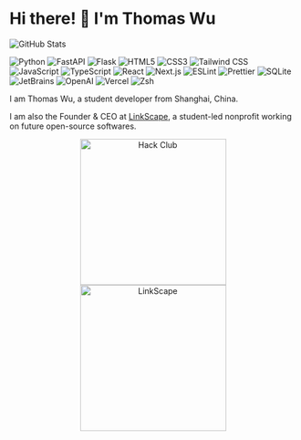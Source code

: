 # Hi there! 👋 I'm Thomas Wu



![GitHub Stats](https://github-readme-stats.vercel.app/api?username=TakumiBC&show_icons=true&theme=radical)

![Python](https://img.shields.io/badge/Python-3776AB.svg?style=for-the-badge&logo=Python&logoColor=white) ![FastAPI](https://img.shields.io/badge/FastAPI-009688.svg?style=for-the-badge&logo=FastAPI&logoColor=white) ![Flask](https://img.shields.io/badge/Flask-000000.svg?style=for-the-badge&logo=Flask&logoColor=white) ![HTML5](https://img.shields.io/badge/HTML5-E34F26.svg?style=for-the-badge&logo=HTML5&logoColor=white) ![CSS3](https://img.shields.io/badge/CSS3-1572B6.svg?style=for-the-badge&logo=CSS3&logoColor=white) ![Tailwind CSS](https://img.shields.io/badge/Tailwind%20CSS-06B6D4.svg?style=for-the-badge&logo=Tailwind-CSS&logoColor=white) ![JavaScript](https://img.shields.io/badge/JavaScript-F7DF1E.svg?style=for-the-badge&logo=JavaScript&logoColor=black) ![TypeScript](https://img.shields.io/badge/TypeScript-3178C6.svg?style=for-the-badge&logo=TypeScript&logoColor=white) ![React](https://img.shields.io/badge/React-61DAFB.svg?style=for-the-badge&logo=React&logoColor=black) ![Next.js](https://img.shields.io/badge/Next.js-000000.svg?style=for-the-badge&logo=nextdotjs&logoColor=white) ![ESLint](https://img.shields.io/badge/ESLint-4B32C3.svg?style=for-the-badge&logo=ESLint&logoColor=white) ![Prettier](https://img.shields.io/badge/Prettier-F7B93E.svg?style=for-the-badge&logo=Prettier&logoColor=black) ![SQLite](https://img.shields.io/badge/SQLite-003B57.svg?style=for-the-badge&logo=SQLite&logoColor=white) ![JetBrains](https://img.shields.io/badge/JetBrains-000000.svg?style=for-the-badge&logo=JetBrains&logoColor=white) ![OpenAI](https://img.shields.io/badge/OpenAI-412991.svg?style=for-the-badge&logo=OpenAI&logoColor=white) ![Vercel](https://img.shields.io/badge/Vercel-000000.svg?style=for-the-badge&logo=Vercel&logoColor=white) ![Zsh](https://img.shields.io/badge/Zsh-F15A24.svg?style=for-the-badge&logo=Zsh&logoColor=white)


I am Thomas Wu, a student developer from Shanghai, China. 

I am also the Founder & CEO at [LinkScape](https://github.com/LinkScapeOfficial), a student-led nonprofit working on future open-source softwares.

<p align="center">
<a href="https://www.hackclub.com"><img style="width: 256px" align="center" src="https://assets.hackclub.com/flag-orpheus-left.svg" alt="Hack Club"/></a><a href="https://www.linkscape.app"><img style="width: 256px" align="center" src="https://cdn.linkscape.app/linkscape-logo.png" alt="LinkScape"/></a>
</p>
